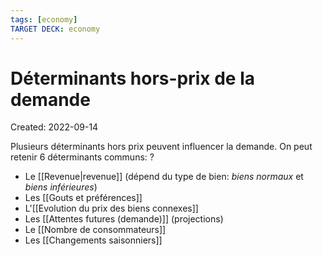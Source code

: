 ```yaml
---
tags: [economy]
TARGET DECK: economy
---
```

# Déterminants hors-prix de la demande
Created: 2022-09-14

Plusieurs déterminants hors prix peuvent influencer la demande. On peut retenir 6 déterminants communs:
?
- Le [[Revenue|revenue]] (dépend du type de bien: *biens normaux* et *biens inférieures*)
- Les [[Gouts et préférences]]
- L'[[Evolution du prix des biens connexes]]
- Les [[Attentes futures (demande)]] (projections)
- Le [[Nombre de consommateurs]]
- Les [[Changements saisonniers]]
<!--SR:!2024-02-21,5,130-->



